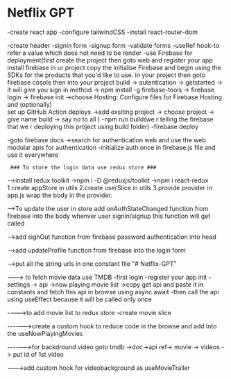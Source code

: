 # Netflix GPT
 -create react app
 -configure tailwindCSS 
 -install react-router-dom


 -create header
 -signin form
 -signup form
 -validate forms
 -useRef hook-to refer a value which does not need to be render
 -use Firebase for deployment(first create the project then goto web and register your app install firebase in ur project copy the initialise Firebase and begin using the SDKs for the products that you'd like to use. in your project  then goto firebase cosole then into your project build -> autentication -> getstarted -> it will give you sign in method -> npm install -g firebase-tools  -> firebase login  -> firebase init ->choose  Hosting: Configure files for Firebase Hosting and (optionally)  
set up GitHub Action deploys ->add exsiting project -> choose project -> give name build -> say no to all 
 ) 
 -npm run build(we r telling the firebase that we r deploying this project using build folder)
 -firebase deploy 

 -goto firebase docs ->search for authentication web and use the web modular apis for authentication
 -initialize auth once in firebase.js file and use it everywhere

     ### To store the login data use redux store ###
 -->install redux toolkit ->npm i -D @reduxjs/toolkit
                          ->npm i react-redux
       1.create appStore in utils 
       2.create userSlice in utils
       3.provide provider in app.js wrap the body in the provider.

  -->To update the user in store add onAuthStateChanged function from firebase into the body whenver user signin/signup this function will get called        

  -->add signOut function from firebase password authentication into head              

  -->add updateProfile function from firebase into the login form

  -->put all the string urls in one constant file "# Netflix-GPT" 

  ---> to fetch movie data use TMDB
       -first login
       -register your app init
       -settings -> api  ->now playing movie list ->copy get api and paste it in constants and fetch this api in browse using
         async await
         -then call the api using useEffect because it will be called only once

  ---->to add movie list to redux store
      -create movie slice 

------>create a custom hook to reduce code in the browse and add into the useNowPlayingMovies 

------>for backdround video goto tmdb ->doc->api ref->
movie -> videos -> put id of 1st video

--->add custom hook for videobackground as useMovieTrailer